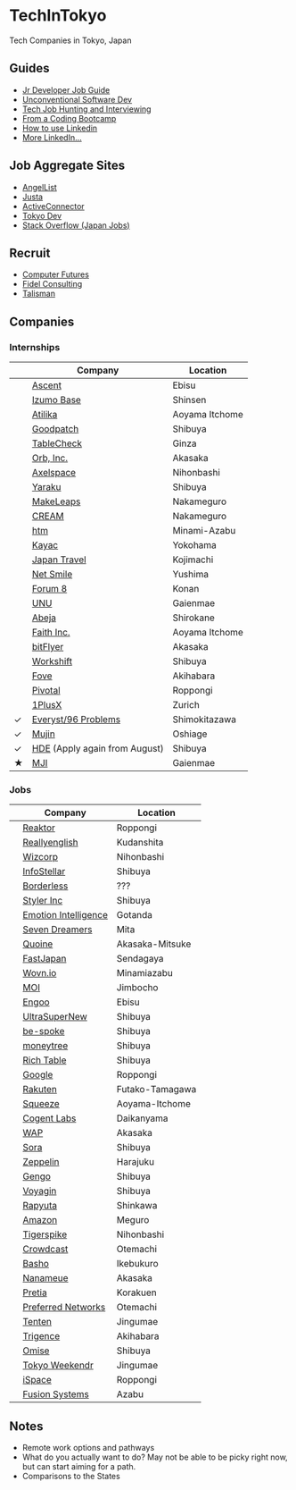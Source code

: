 # TechInTokyo
Tech Companies in Tokyo, Japan

## Guides
* [Jr Developer Job Guide](https://hackernoon.com/the-junior-engineers-job-search-strategy-guide-69c98e396483)
* [Unconventional Software Dev](http://www.juliahgrace.com/blog/2015/4/9/an-unconventional-guide-for-getting-a-software-engineering-job)
* [Tech Job Hunting and Interviewing](https://haseebq.com/how-to-break-into-tech-job-hunting-and-interviews/)
* [From a Coding Bootcamp](http://blog.calebjay.com/2016/10/18/how-this-coding-bootcamp-grad-found-a-job/)
* [How to use Linkedin](http://blog.calebjay.com/2016/11/14/how-to-use-linkedin-as-a-coding-bootcamp-grad/)
* [More LinkedIn...](https://blog.usejournal.com/how-i-got-7-job-offers-in-8-weeks-part-1-please-interview-me-21e6f4ded106)


## Job Aggregate Sites
* [AngelList](https://angel.co/jobs)
* [Justa](https://justa.io/candidate/jobs)
* [ActiveConnector](https://www.active-connector.com/)
* [Tokyo Dev](https://www.tokyodev.com/jobs/)
* [Stack Overflow (Japan Jobs)](https://stackoverflow.com/jobs?sort=i&l=japan&d=20&u=Km)

## Recruit
* [Computer Futures](https://www.computerfutures.com/jobs/japan/?locale=en)
* [Fidel Consulting](http://www.fidelconsulting.com/ns/)
* [Talisman](https://talisman-corporation.com/)

## Companies

### Internships
| |Company | Location | 
|---|---|---|
| |[Ascent](https://ascent-robotics.breezy.hr/p/03c9bb657d0d-internship-software-and-robotics)|Ebisu | 
| |[Izumo Base](https://www.izumobase.com/recruit#internship)| Shinsen | 
| |[Atilika](companies/Atilika)|Aoyama Itchome | 
| |[Goodpatch](companies/Goodpatch)| Shibuya | 
| |[TableCheck](companies/tablecheck)| Ginza | 
| |[Orb, Inc.](https://imagine-orb.com/)| Akasaka | 
| |[Axelspace](https://www.axelspace.com/en/career_/open-positions/)|Nihonbashi| 
| |[Yaraku](https://www.yaraku.com/careers/)|Shibuya|
| |[MakeLeaps](https://www.makeleaps.com/en/jobs/)| Nakameguro | 
| |[CREAM](https://www.cream-touch.com/contact-job/)| Nakameguro| 
| |[htm](http://www.htm.co.jp/contact.htm)| Minami-Azabu| 
| |[Kayac](https://www.kayac.com/en/recruit/foreign)|Yokohama| 
| |[Japan Travel](https://en.japantravel.com/about/company/jobs#web-developer)|Kojimachi| 
| |[Net Smile](https://netsmile.jp/en/)|Yushima|
| |[Forum 8](http://www.forum8.co.jp/english/recruit-internship-e.htm) | Konan |
| |[UNU](https://unu.edu/about/internship/campus-computing-centre.html#applications_procedure) | Gaienmae |
| |[Abeja](https://abejainc.com/en/recruit/)|Shirokane|
| |[Faith Inc.](https://www.faith-inc.com/global/index.html) | Aoyama Itchome |
| |[bitFlyer](https://bitflyer.com/en-jp/recruit/offers/43) | Akasaka |
| |[Workshift](https://workshift-sol.co.jp/en/recruit.html) | Shibuya | 
| |[Fove](https://www.linkedin.com/jobs/view/robotics-intern-at-fove-752934254/?trk=job_view_similar_jobs)| Akihabara |
| |[Pivotal](https://pivotal.io/careers/openings) | Roppongi |
| |[1PlusX](https://www.1plusx.com/careers/) | Zurich |
|✓|[Everyst/96 Problems](https://fromeveryst.com/join-the-team/)| Shimokitazawa | 
|✓|[Mujin](https://mujin.co.jp/)|Oshiage| 
|✓|[HDE](https://www.hde.co.jp/en/) (Apply again from August)| Shibuya | 
|★|[MJI](https://mjirobotics.co.jp/en/)|Gaienmae| 

### Jobs
| |Company | Location | 
|---|---|---|
| |[Reaktor](https://www.reaktor.com/careers/) | Roppongi |
| |[Reallyenglish](companies/reallyenglish)| Kudanshita | 
| |[Wizcorp](https://www.wizcorp.jp/#home)| Nihonbashi | 
| |[InfoStellar](https://www.infostellar.net/careers/)| Shibuya | 
| |[Borderless](https://angel.co/borderless/jobs)| ??? | 
| |[Styler Inc](https://styler.link/)| Shibuya | 
| |[Emotion Intelligence](https://www.emin.co.jp/en/)| Gotanda | 
| |[Seven Dreamers](https://sevendreamers.com/en/careers/)|Mita| 
| |[Quoine](https://careers.quoine.com/)|Akasaka-Mitsuke| 
| |[FastJapan](https://www.wantedly.com/projects/182850)|Sendagaya| 
| |[Wovn.io](https://wovn.io/careers/)|Minamiazabu| 
| |[MOI](https://about.moi.st/en/recruit/)|Jimbocho|  
| |[Engoo](https://app.engoo.com/jobs)|Ebisu| 
| |[UltraSuperNew](http://ultrasupernew.com/careers/)|Shibuya| 
| |[be-spoke](http://www.be-spoke.io/#jobs)|Shibuya| 
| |[moneytree](https://moneytree.jp/careers/)|Shibuya| 
| |[Rich Table](https://www.richtable.net/careers)|Shibuya| 
| |[Google](https://careers.google.com/)|Roppongi| 
| |[Rakuten](https://talent.rakuten.careers/)|Futako-Tamagawa| 
| |[Squeeze](https://squeeze-inc.co.jp/job/7/)|Aoyama-Itchome| 
| |[Cogent Labs](https://www.cogent.co.jp/en/careers/)|Daikanyama| 
| |[WAP](http://career.worksap.com/contents/jobs.html)|Akasaka| 
| |[Sora](http://sora.flights/heroes/)|Shibuya| 
| |[Zeppelin](https://www.zeppelin.co.jp/join/)|Harajuku| 
| |[Gengo](http://careers.gengo.com/)|Shibuya| 
| |[Voyagin](https://www.govoyagin.com/about-us/careers)| Shibuya | 
| |[Rapyuta](https://www.rapyuta-robotics.com/rapyuta-robotics/careers)|Shinkawa| 
| |[Amazon](https://www.amazon.jobs/location/tokyo-area-japan)|Meguro| 
| |[Tigerspike](https://tigerspike.com/contact/tokyo/)|Nihonbashi| 
| |[Crowdcast](http://crowdcast.jp/about/hiring/)|Otemachi| 
| |[Basho](http://basho.com/careers/)|Ikebukuro| 
| |[Nanameue](https://nanameue.jp/careers)|Akasaka| 
| |[Pretia](http://www.pretia.co.jp/english)|Korakuen| 
| |[Preferred Networks](https://www.preferred-networks.jp/en/tag/internship)|Otemachi| 
| |[Tenten](https://www.mytenten.com/careers/)|Jingumae| 
| |[Trigence](https://www.trigence.com/about-us)|Akihabara| 
| |[Omise](https://omise.bamboohr.co.uk/jobs/)|Shibuya| 
| |[Tokyo Weekendr](https://www.tokyoweekender.com/careers)|Jingumae| 
| |[iSpace](https://jobs.lever.co/ispace-inc)|Roppongi| 
| |[Fusion Systems](https://www.hireplanner.com/en/frontend/companies/Fusion-Systems-Japan-Ltd/jobs)| Azabu| 



## Notes
* Remote work options and pathways
* What do you actually want to do? May not be able to be picky right now, but can start aiming for a path.
* Comparisons to the States
